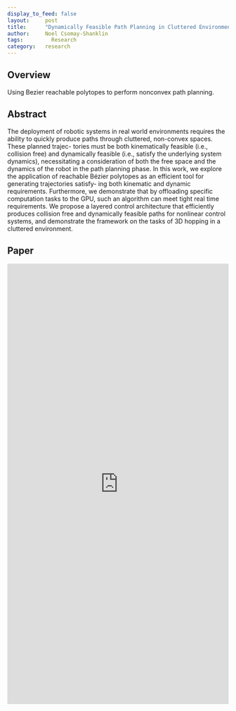 ```yaml
---
display_to_feed: false
layout:     post
title:      "Dynamically Feasible Path Planning in Cluttered Environments via Reachable Bézier Polytopes"
author:     Noel Csomay-Shanklin
tags: 		  Research
category:   research
---
```


## Overview
Using Bezier reachable polytopes to perform nonconvex path planning.

## Abstract
The deployment of robotic systems in real world
environments requires the ability to quickly produce paths
through cluttered, non-convex spaces. These planned trajec-
tories must be both kinematically feasible (i.e., collision free)
and dynamically feasible (i.e., satisfy the underlying system
dynamics), necessitating a consideration of both the free space
and the dynamics of the robot in the path planning phase.
In this work, we explore the application of reachable Bézier
polytopes as an efficient tool for generating trajectories satisfy-
ing both kinematic and dynamic requirements. Furthermore,
we demonstrate that by offloading specific computation tasks
to the GPU, such an algorithm can meet tight real time
requirements. We propose a layered control architecture that
efficiently produces collision free and dynamically feasible paths
for nonlinear control systems, and demonstrate the framework
on the tasks of 3D hopping in a cluttered environment.

## Paper
<iframe style="width:100%" height="1000px" src="https://noelc-s.github.io/website/papers/BezierPlanning.pdf" frameborder="0" allowfullscreen></iframe>
